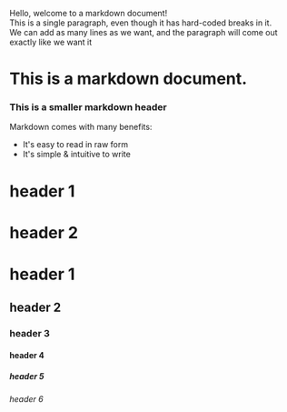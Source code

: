 Hello, welcome to a markdown document!  
This is a single paragraph, even though it has hard-coded breaks in it.  
We can add as many lines as we want, and the paragraph
will come out exactly like we want it  
  
  
  
# This is a markdown document.
### This is a smaller markdown header
Markdown comes with many benefits:
* It's easy to read in raw form
* It's simple & intuitive to write

header 1
========

header 2
========

# header 1
## header 2
### header 3
#### header 4
##### header 5
###### header 6
